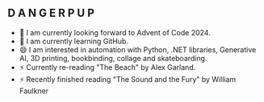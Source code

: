 ## D A N G E R  P U P

- 🔭 I am currently looking forward to Advent of Code 2024.
- 🌱 I am currently learning GitHub.
- 😄 I am interested in automation with Python, .NET libraries, Generative AI, 3D printing, bookbinding, collage and skateboarding.
- ⚡ Currently re-reading "The Beach" by Alex Garland.
- ⚡ Recently finished reading "The Sound and the Fury" by William Faulkner

<!--
**DangerPup/DangerPup** is a ✨ _special_ ✨ repository because its `README.md` (this file) appears on your GitHub profile.

Here are some ideas to get you started:

- 🔭 I’m currently working on ...
- 🌱 I’m currently learning ...
- 👯 I’m looking to collaborate on ...
- 🤔 I’m looking for help with ...
- 💬 Ask me about ...
- 📫 How to reach me: ...
- 😄 Pronouns: ...
- ⚡ Fun fact: ...
-->
